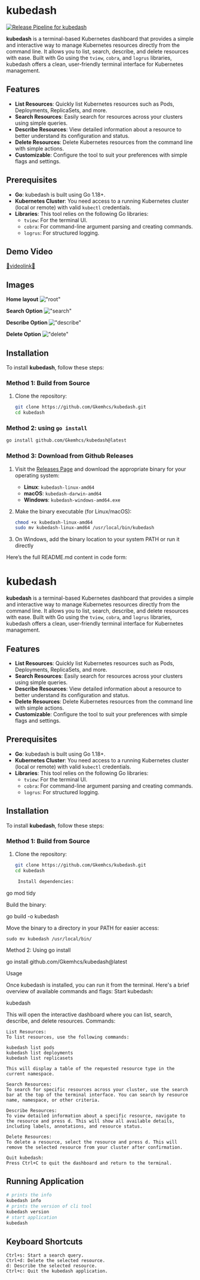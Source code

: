 # kubedash
[![Release Pipeline for kubedash](https://github.com/Gkemhcs/kubedash/actions/workflows/release.yaml/badge.svg)](https://github.com/Gkemhcs/kubedash/actions/workflows/release.yaml)

**kubedash** is a terminal-based Kubernetes dashboard that provides a simple and interactive way to manage Kubernetes resources directly from the command line. It allows you to list, search, describe, and delete resources with ease. Built with Go using the `tview`, `cobra`, and `logrus` libraries, kubedash offers a clean, user-friendly terminal interface for Kubernetes management.

## Features

- **List Resources**: Quickly list Kubernetes resources such as Pods, Deployments, ReplicaSets, and more.
- **Search Resources**: Easily search for resources across your clusters using simple queries.
- **Describe Resources**: View detailed information about a resource to better understand its configuration and status.
- **Delete Resources**: Delete Kubernetes resources from the command line with simple actions.
- **Customizable**: Configure the tool to suit your preferences with simple flags and settings.

## Prerequisites

- **Go**: kubedash is built using Go 1.18+.
- **Kubernetes Cluster**: You need access to a running Kubernetes cluster (local or remote) with valid `kubectl` credentials.
- **Libraries**: This tool relies on the following Go libraries:
  - `tview`: For the terminal UI.
  - `cobra`: For command-line argument parsing and creating commands.
  - `logrus`: For structured logging.

## Demo Video
[🎥videolink🎥]("https://drive.google.com/file/d/1Mi8OSCNpTuJ_DfJIvd4O5X7vRrDssTcZ/view?usp=sharing") 


## Images 
**Home layout**
!["root"](./assets/root.png)

**Search Option**
!["search"](./assets/search.png)

**Describe Option**
!["describe"](./assets/describe.png)

**Delete Option**
!["delete"](./assets/delete.png)


## Installation

To install **kubedash**, follow these steps:

### Method 1: Build from Source

1. Clone the repository:

   ```bash
   git clone https://github.com/Gkemhcs/kubedash.git
   cd kubedash
### Method 2:  using `go install`
```bash
go install github.com/Gkemhcs/kubedash@latest
```
### Method 3:  Download from Github Releases


1. Visit the [Releases Page](https://github.com/Gkemhcs/kubedash/releases) and download the appropriate binary for your operating system:
   - **Linux**: `kubedash-linux-amd64`
   - **macOS**: `kubedash-darwin-amd64`
   - **Windows**: `kubedash-windows-amd64.exe`

2. Make the binary executable (for Linux/macOS):

   ```bash
   chmod +x kubedash-linux-amd64
   sudo mv kubedash-linux-amd64 /usr/local/bin/kubedash
   ```
3. On Windows, add the binary location to your system PATH or run it directly

Here’s the full README.md content in code form:

# kubedash

**kubedash** is a terminal-based Kubernetes dashboard that provides a simple and interactive way to manage Kubernetes resources directly from the command line. It allows you to list, search, describe, and delete resources with ease. Built with Go using the `tview`, `cobra`, and `logrus` libraries, kubedash offers a clean, user-friendly terminal interface for Kubernetes management.

## Features

- **List Resources**: Quickly list Kubernetes resources such as Pods, Deployments, ReplicaSets, and more.
- **Search Resources**: Easily search for resources across your clusters using simple queries.
- **Describe Resources**: View detailed information about a resource to better understand its configuration and status.
- **Delete Resources**: Delete Kubernetes resources from the command line with simple actions.
- **Customizable**: Configure the tool to suit your preferences with simple flags and settings.

## Prerequisites

- **Go**: kubedash is built using Go 1.18+.
- **Kubernetes Cluster**: You need access to a running Kubernetes cluster (local or remote) with valid `kubectl` credentials.
- **Libraries**: This tool relies on the following Go libraries:
  - `tview`: For the terminal UI.
  - `cobra`: For command-line argument parsing and creating commands.
  - `logrus`: For structured logging.

## Installation

To install **kubedash**, follow these steps:

### Method 1: Build from Source

1. Clone the repository:

   ```bash
   git clone https://github.com/Gkemhcs/kubedash.git
   cd kubedash

    Install dependencies:

go mod tidy

Build the binary:

go build -o kubedash

Move the binary to a directory in your PATH for easier access:

    sudo mv kubedash /usr/local/bin/

Method 2: Using go install

go install github.com/Gkemhcs/kubedash@latest

Usage

Once kubedash is installed, you can run it from the terminal. Here's a brief overview of available commands and flags:
Start kubedash:

kubedash

This will open the interactive dashboard where you can list, search, describe, and delete resources.
Commands:

    List Resources:
    To list resources, use the following commands:

    kubedash list pods
    kubedash list deployments
    kubedash list replicasets

    This will display a table of the requested resource type in the current namespace.

    Search Resources:
    To search for specific resources across your cluster, use the search bar at the top of the terminal interface. You can search by resource name, namespace, or other criteria.

    Describe Resources:
    To view detailed information about a specific resource, navigate to the resource and press d. This will show all available details, including labels, annotations, and resource status.

    Delete Resources:
    To delete a resource, select the resource and press d. This will remove the selected resource from your cluster after confirmation.

    Quit kubedash:
    Press Ctrl+C to quit the dashboard and return to the terminal.

## Running Application 
```bash
# prints the info 
kubedash info 
# prints the version of cli tool
kubedash version 
# start application
kubedash
```
## Keyboard Shortcuts

    Ctrl+s: Start a search query.
    Ctrl+d: Delete the selected resource.
    d: Describe the selected resource.
    Ctrl+c: Quit the kubedash application.
